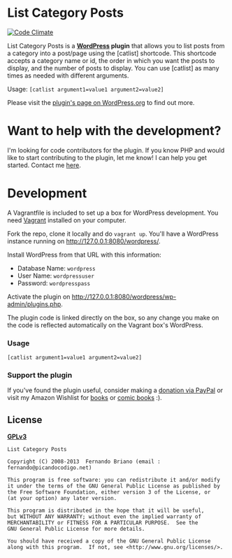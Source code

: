# List Category Posts
[![Code Climate](https://codeclimate.com/github/picandocodigo/List-Category-Posts.png)](https://codeclimate.com/github/picandocodigo/List-Category-Posts)

List Category Posts is a **[WordPress](http://wordpress.org) plugin**
that allows you to list posts from a category into a post/page using
the [catlist] shortcode. This shortcode accepts a category name or id,
the order in which you want the posts to display, and the number of
posts to display. You can use [catlist] as many times as needed with
different arguments.

Usage:
`[catlist argument1=value1 argument2=value2]`

Please visit the
[plugin's page on WordPress.org](http://wordpress.org/extend/plugins/list-category-posts/)
to find out more.

# Want to help with the development?

I'm looking for code contributors for the plugin. If you know PHP and
would like to start contributing to the plugin, let me know! I can
help you get started. Contact me
[here](http://picandocodigo.net/about/contacto/).

# Development

A Vagrantfile is included to set up a box for WordPress development.
You need [Vagrant](http://www.vagrantup.com/) installed on your
computer.

Fork the repo, clone it locally and do `vagrant up`. You'll have a
WordPress instance running on http://127.0.0.1:8080/wordpress/.

Install WordPress from that URL with this information:

 * Database Name: `wordpress`
 * User Name: `wordpressuser`
 * Password: `wordpresspass`

Activate the plugin on
http://127.0.0.1:8080/wordpress/wp-admin/plugins.php.

The plugin code is linked directly on the box, so any change you make
on the code is reflected automatically on the Vagrant box's WordPress.

### Usage

`[catlist argument1=value1 argument2=value2]`

### Support the plugin

If you've found the plugin useful, consider making a [donation via PayPal](http://picandocodigo.net/programacion/wordpress/list-category-posts-wordpress-plugin-english/ "Donate via PayPal") or visit my Amazon Wishlist for [books](http://www.amazon.com/gp/registry/wishlist/2HU1JYOF7DX5Q/ref=wl_web "Amazon Wishlist") or [comic books](http://www.amazon.com/registry/wishlist/1LVYAOJAZQOI0/ref=cm_wl_rlist_go_o) :). 

## License
__[GPLv3](http://www.gnu.org/licenses/gpl-3.0.html)__

```
List Category Posts

Copyright (C) 2008-2013  Fernando Briano (email : fernando@picandocodigo.net)

This program is free software: you can redistribute it and/or modify
it under the terms of the GNU General Public License as published by
the Free Software Foundation, either version 3 of the License, or
(at your option) any later version.

This program is distributed in the hope that it will be useful,
but WITHOUT ANY WARRANTY; without even the implied warranty of
MERCHANTABILITY or FITNESS FOR A PARTICULAR PURPOSE.  See the
GNU General Public License for more details.

You should have received a copy of the GNU General Public License
along with this program.  If not, see <http://www.gnu.org/licenses/>.
```
